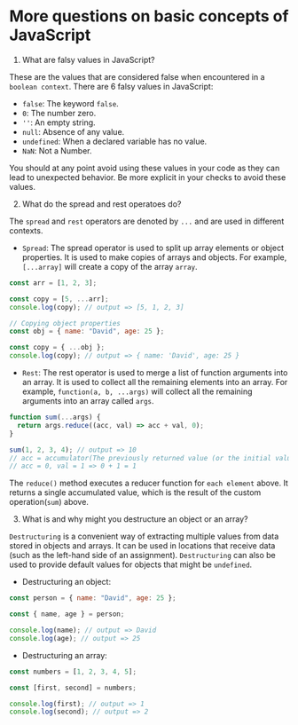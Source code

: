 # More questions on basic concepts of JavaScript

1. What are falsy values in JavaScript?

These are the values that are considered false when encountered in a `boolean context`. There are 6 falsy values in JavaScript:

- `false`: The keyword `false`.
- `0`: The number zero.
- `''`: An empty string.
- `null`: Absence of any value.
- `undefined`: When a declared variable has no value.
- `NaN`: Not a Number.

You should at any point avoid using these values in your code as they can lead to unexpected behavior. Be more explicit in your checks to avoid these values.

2. What do the spread and rest operatoes do?

The `spread` and `rest` operators are denoted by `...` and are used in different contexts.

- `Spread`: The spread operator is used to split up array elements or object properties. It is used to make copies of arrays and objects. For example, `[...array]` will create a copy of the array `array`.

```javascript
const arr = [1, 2, 3];

const copy = [5, ...arr];
console.log(copy); // output => [5, 1, 2, 3]

// Copying object properties
const obj = { name: "David", age: 25 };

const copy = { ...obj };
console.log(copy); // output => { name: 'David', age: 25 }
```

- `Rest`: The rest operator is used to merge a list of function arguments into an array. It is used to collect all the remaining elements into an array. For example, `function(a, b, ...args)` will collect all the remaining arguments into an array called `args`.

```javascript
function sum(...args) {
  return args.reduce((acc, val) => acc + val, 0);
}

sum(1, 2, 3, 4); // output => 10
// acc = accumulator(The previously returned value (or the initial value if provided)), val = value, 0 = initial value
// acc = 0, val = 1 => 0 + 1 = 1
```

The `reduce()` method executes a reducer function for `each element` above. It returns a single accumulated value, which is the result of the custom operation(`sum`) above.

3. What is and why might you destructure an object or an array?

`Destructuring` is a convenient way of extracting multiple values from data stored in objects and arrays. It can be used in locations that receive data (such as the left-hand side of an assignment). `Destructuring` can also be used to provide default values for objects that might be `undefined`.

- Destructuring an object:

```javascript
const person = { name: "David", age: 25 };

const { name, age } = person;

console.log(name); // output => David
console.log(age); // output => 25
```

- Destructuring an array:

```javascript
const numbers = [1, 2, 3, 4, 5];

const [first, second] = numbers;

console.log(first); // output => 1
console.log(second); // output => 2
```
